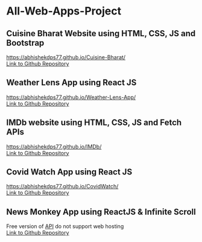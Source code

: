 # All-Web-Apps-Project

## Cuisine Bharat Website using HTML, CSS, JS and Bootstrap
https://abhishekdps77.github.io/Cuisine-Bharat/  </br>
[Link to Github Repository](https://github.com/abhishekdps77/Cuisine-Bharat)

## Weather Lens App using React JS
https://abhishekdps77.github.io/Weather-Lens-App/  </br>
[Link to Github Repository](https://github.com/abhishekdps77/Weather-Lens-App)

## IMDb website using HTML, CSS, JS and Fetch APIs
https://abhishekdps77.github.io/IMDb/   </br>
[Link to Github Repository](https://github.com/abhishekdps77/IMDb)

## Covid Watch App using React JS
https://abhishekdps77.github.io/CovidWatch/ </br>
[Link to Github Repository](https://github.com/abhishekdps77/CovidWatch)

## News Monkey App using ReactJS & Infinite Scroll
Free version of [API](https://newsapi.org/) do not support web hosting </br>
[Link to Github Repository](https://github.com/abhishekdps77/News-Monkey-ReactJS)
